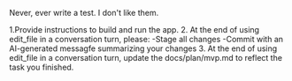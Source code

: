 Never, ever write a test. I don't like them.

<tools>
    <edit_file>
    1.Provide instructions to build and run the app.
    2. At the end of using edit_file in a conversation turn, please:
    -Stage all changes
    -Commit with an AI-generated messagfe summarizing your changes
    3. At the end of using edit_file in a conversation turn, update the docs/plan/mvp.md to reflect the task you finished.
    </edit_file>
</tools>